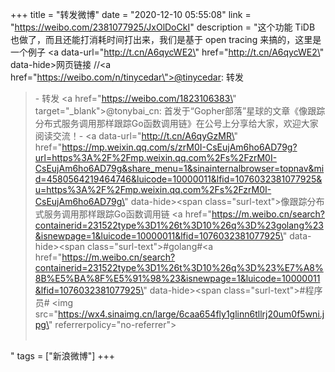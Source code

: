 +++
title = "转发微博"
date = "2020-12-10 05:55:08"
link = "https://weibo.com/2381077925/JxOlDoCkI"
description = "这个功能 TiDB 也做了，而且还能打消耗时间打出来，我们是基于 open tracing 来搞的，这里是一个例子 <a data-url=\"http://t.cn/A6qycWE2\" href=\"http://t.cn/A6qycWE2\" data-hide>网页链接</a> //<a href=\"https://weibo.com/n/tinycedar\">@tinycedar</a>: 转发<br><blockquote> - 转发 <a href=\"https://weibo.com/1823106383\" target=\"_blank\">@tonybai_cn</a>: 首发于“Gopher部落”星球的文章《像跟踪分布式服务调用那样跟踪Go函数调用链》在公号上分享给大家，欢迎大家阅读交流！- <a data-url=\"http://t.cn/A6qyGzMR\" href=\"https://mp.weixin.qq.com/s/zrM0I-CsEujAm6ho6AD79g?url=https%3A%2F%2Fmp.weixin.qq.com%2Fs%2FzrM0I-CsEujAm6ho6AD79g&share_menu=1&sinainternalbrowser=topnav&mid=4580564219464746&luicode=10000011&lfid=1076032381077925&u=https%3A%2F%2Fmp.weixin.qq.com%2Fs%2FzrM0I-CsEujAm6ho6AD79g\" data-hide><span class=\"surl-text\">像跟踪分布式服务调用那样跟踪Go函数调用链</span></a>  <a href=\"https://m.weibo.cn/search?containerid=231522type%3D1%26t%3D10%26q%3D%23golang%23&isnewpage=1&luicode=10000011&lfid=1076032381077925\" data-hide><span class=\"surl-text\">#golang#</span></a><a href=\"https://m.weibo.cn/search?containerid=231522type%3D1%26t%3D10%26q%3D%23%E7%A8%8B%E5%BA%8F%E5%91%98%23&isnewpage=1&luicode=10000011&lfid=1076032381077925\" data-hide><span class=\"surl-text\">#程序员#</span></a> <img src=\"https://wx4.sinaimg.cn/large/6caa654fly1glinn6tllrj20um0f5wni.jpg\" referrerpolicy=\"no-referrer\"><br><br></blockquote>"
tags = ["新浪微博"]
+++
